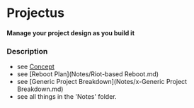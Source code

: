 # Projectus

<!-- is it possible to comment in markdown?-->
<!-- pretty sweet!-->
#### Manage your project design as you build it

### Description

- see [Concept](Notes/Concept.md)
- see [Reboot Plan](Notes/Riot-based Reboot.md)
- see [Generic Project Breakdown](Notes/x-Generic Project Breakdown.md)
- see all things in the 'Notes' folder.